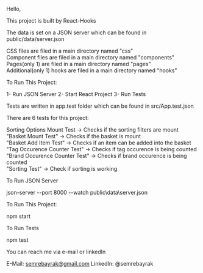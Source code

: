 Hello,

This project is built by React-Hooks

The data is set on a JSON server which can be found in public/data/server.json

CSS files are filed in a main directory named "css"  <br/>
Component files are filed in a main directory named "components"  <br/>
Pages(only 1) are filed in a main directory named "pages"  <br/>
Additional(only 1) hooks are filed in a main directory named "hooks"  <br/>

To Run This Project: 

1- Run JSON Server
2- Start React Project
3- Run Tests


Tests are written in app.test folder which can be found in src/App.test.json


There are 6 tests for this project:

Sorting Options Mount Test -> Checks if the sorting filters are mount <br/>
"Basket Mount Test" -> Checks if the basket is mount <br/>
"Basket Add Item Test" -> Checks if an item can be added into the basket <br/>
"Tag Occurence Counter Test" -> Checks if tag occurence is being counted <br/>
"Brand Occurence Counter Test" -> Checks if brand occurence is being counted <br/>
"Sorting Test" -> Check if sorting is working


To Run JSON Server

json-server --port 8000 --watch public\data\server.json

To Run This Project:

npm start


To Run Tests


npm test


You can reach me via e-mail or linkedIn

E-Mail: semrebayrak@gmail.com
LinkedIn: @semrebayrak
